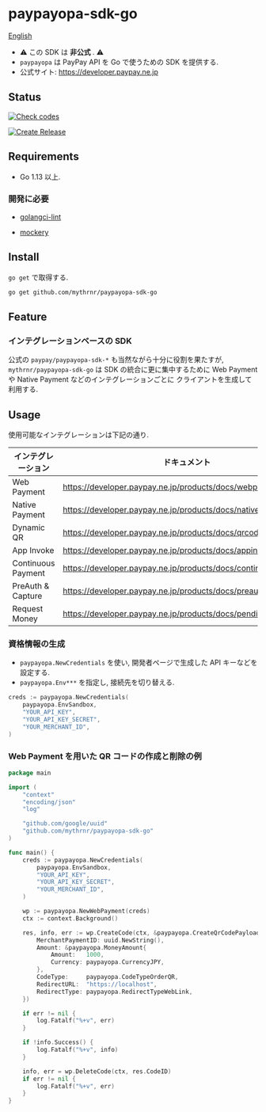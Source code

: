 # paypayopa-sdk-go

[English](./README.md)

- ⚠️ この SDK は **非公式** . ⚠️
- `paypayopa` は PayPay API を Go で使うための SDK を提供する.
- 公式サイト: https://developer.paypay.ne.jp

## Status

[![Check codes](https://github.com/mythrnr/paypayopa-sdk-go/actions/workflows/check_code.yaml/badge.svg)](https://github.com/mythrnr/paypayopa-sdk-go/actions/workflows/check_code.yaml)

[![Create Release](https://github.com/mythrnr/paypayopa-sdk-go/actions/workflows/release.yaml/badge.svg)](https://github.com/mythrnr/paypayopa-sdk-go/actions/workflows/release.yaml)

## Requirements

- Go 1.13 以上.

### 開発に必要

- [golangci-lint](https://golangci-lint.run)

- [mockery](https://github.com/vektra/mockery)

## Install

`go get` で取得する.

```bash
go get github.com/mythrnr/paypayopa-sdk-go
```

## Feature

### インテグレーションベースの SDK

公式の `paypay/paypayopa-sdk-*` も当然ながら十分に役割を果たすが, 
`mythrnr/paypayopa-sdk-go` は SDK の統合に更に集中するために
Web Payment や Native Payment などのインテグレーションごとに
クライアントを生成して利用する.

## Usage

使用可能なインテグレーションは下記の通り.

|インテグレーション|ドキュメント|
|-|-|
|Web Payment|https://developer.paypay.ne.jp/products/docs/webpayment|
|Native Payment|https://developer.paypay.ne.jp/products/docs/nativepayment|
|Dynamic QR|https://developer.paypay.ne.jp/products/docs/qrcode|
|App Invoke|https://developer.paypay.ne.jp/products/docs/appinvoke|
|Continuous Payment|https://developer.paypay.ne.jp/products/docs/continuouspayment|
|PreAuth & Capture|https://developer.paypay.ne.jp/products/docs/preauthcapture|
|Request Money|https://developer.paypay.ne.jp/products/docs/pendingpayment|

### 資格情報の生成

- `paypayopa.NewCredentials` を使い, 開発者ページで生成した API キーなどを設定する.
- `paypayopa.Env***` を指定し, 接続先を切り替える.

```go
creds := paypayopa.NewCredentials(
    paypayopa.EnvSandbox,
    "YOUR_API_KEY",
    "YOUR_API_KEY_SECRET",
    "YOUR_MERCHANT_ID",
)
```

### Web Payment を用いた QR コードの作成と削除の例

```go
package main

import (
    "context"
    "encoding/json"
    "log"

    "github.com/google/uuid"
    "github.com/mythrnr/paypayopa-sdk-go"
)

func main() {
    creds := paypayopa.NewCredentials(
        paypayopa.EnvSandbox,
        "YOUR_API_KEY",
        "YOUR_API_KEY_SECRET",
        "YOUR_MERCHANT_ID",
    )

    wp := paypayopa.NewWebPayment(creds)
    ctx := context.Background()

    res, info, err := wp.CreateCode(ctx, &paypayopa.CreateQrCodePayload{
        MerchantPaymentID: uuid.NewString(),
        Amount: &paypayopa.MoneyAmount{
            Amount:   1000,
            Currency: paypayopa.CurrencyJPY,
        },
        CodeType:     paypayopa.CodeTypeOrderQR,
        RedirectURL:  "https://localhost",
        RedirectType: paypayopa.RedirectTypeWebLink,
    })

    if err != nil {
        log.Fatalf("%+v", err)
    }

    if !info.Success() {
        log.Fatalf("%+v", info)
    }

    info, err = wp.DeleteCode(ctx, res.CodeID)
    if err != nil {
        log.Fatalf("%+v", err)
    }
}
```
